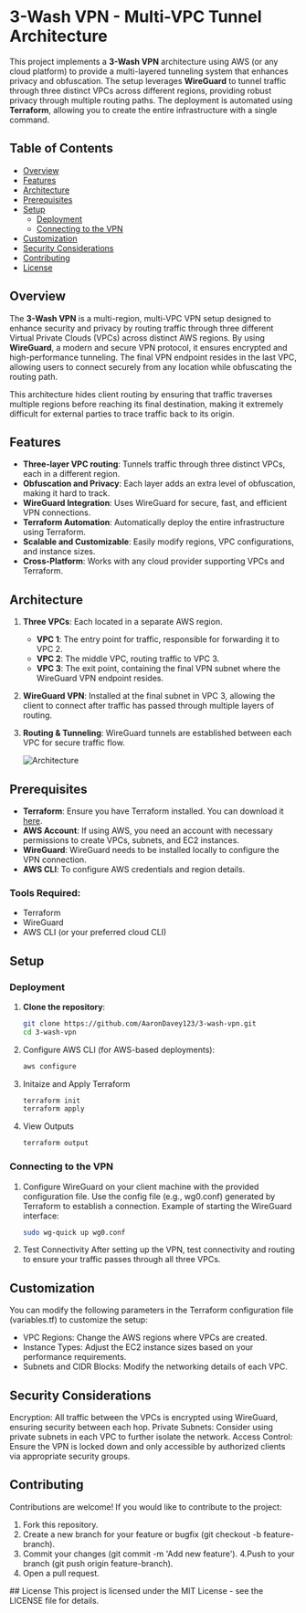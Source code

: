 # 3-Wash VPN - Multi-VPC Tunnel Architecture

This project implements a **3-Wash VPN** architecture using AWS (or any cloud platform) to provide a multi-layered tunneling system that enhances privacy and obfuscation. The setup leverages **WireGuard** to tunnel traffic through three distinct VPCs across different regions, providing robust privacy through multiple routing paths. The deployment is automated using **Terraform**, allowing you to create the entire infrastructure with a single command.

## Table of Contents

- [Overview](#overview)
- [Features](#features)
- [Architecture](#architecture)
- [Prerequisites](#prerequisites)
- [Setup](#setup)
  - [Deployment](#deployment)
  - [Connecting to the VPN](#connecting-to-the-vpn)
- [Customization](#customization)
- [Security Considerations](#security-considerations)
- [Contributing](#contributing)
- [License](#license)

## Overview

The **3-Wash VPN** is a multi-region, multi-VPC VPN setup designed to enhance security and privacy by routing traffic through three different Virtual Private Clouds (VPCs) across distinct AWS regions. By using **WireGuard**, a modern and secure VPN protocol, it ensures encrypted and high-performance tunneling. The final VPN endpoint resides in the last VPC, allowing users to connect securely from any location while obfuscating the routing path.

This architecture hides client routing by ensuring that traffic traverses multiple regions before reaching its final destination, making it extremely difficult for external parties to trace traffic back to its origin.

## Features

- **Three-layer VPC routing**: Tunnels traffic through three distinct VPCs, each in a different region.
- **Obfuscation and Privacy**: Each layer adds an extra level of obfuscation, making it hard to track.
- **WireGuard Integration**: Uses WireGuard for secure, fast, and efficient VPN connections.
- **Terraform Automation**: Automatically deploy the entire infrastructure using Terraform.
- **Scalable and Customizable**: Easily modify regions, VPC configurations, and instance sizes.
- **Cross-Platform**: Works with any cloud provider supporting VPCs and Terraform.

## Architecture

1. **Three VPCs**: Each located in a separate AWS region.
   - **VPC 1**: The entry point for traffic, responsible for forwarding it to VPC 2.
   - **VPC 2**: The middle VPC, routing traffic to VPC 3.
   - **VPC 3**: The exit point, containing the final VPN subnet where the WireGuard VPN endpoint resides.

2. **WireGuard VPN**: Installed at the final subnet in VPC 3, allowing the client to connect after traffic has passed through multiple layers of routing.

3. **Routing & Tunneling**: WireGuard tunnels are established between each VPC for secure traffic flow.

   ![Architecture](docs/architecture-diagram.png) <!-- Optional: Insert a network diagram here -->

## Prerequisites

- **Terraform**: Ensure you have Terraform installed. You can download it [here](https://www.terraform.io/downloads.html).
- **AWS Account**: If using AWS, you need an account with necessary permissions to create VPCs, subnets, and EC2 instances.
- **WireGuard**: WireGuard needs to be installed locally to configure the VPN connection.
- **AWS CLI**: To configure AWS credentials and region details.

### Tools Required:
- Terraform
- WireGuard
- AWS CLI (or your preferred cloud CLI)

## Setup

### Deployment

1. **Clone the repository**:

   ```bash
   git clone https://github.com/AaronDavey123/3-wash-vpn.git
   cd 3-wash-vpn

2. Configure AWS CLI (for AWS-based deployments):
   ```bash
   aws configure

3. Initaize and Apply Terraform
   ```bash
   terraform init
   terraform apply

4. View Outputs
   ```bash
   terraform output

### Connecting to the VPN

1. Configure WireGuard on your client machine with the provided configuration file.
Use the config file (e.g., wg0.conf) generated by Terraform to establish a connection.
Example of starting the WireGuard interface:

    ```bash
    sudo wg-quick up wg0.conf

2. Test Connectivity
   After setting up the VPN, test connectivity and routing to ensure your traffic passes through all three VPCs.


## Customization

You can modify the following parameters in the Terraform configuration file (variables.tf) to customize the setup:

- VPC Regions: Change the AWS regions where VPCs are created.
- Instance Types: Adjust the EC2 instance sizes based on your performance requirements.
- Subnets and CIDR Blocks: Modify the networking details of each VPC.


## Security Considerations
Encryption: All traffic between the VPCs is encrypted using WireGuard, ensuring security between each hop.
Private Subnets: Consider using private subnets in each VPC to further isolate the network.
Access Control: Ensure the VPN is locked down and only accessible by authorized clients via appropriate security groups.



## Contributing
Contributions are welcome! If you would like to contribute to the project:

1. Fork this repository.
2. Create a new branch for your feature or bugfix (git checkout -b feature-branch).
3. Commit your changes (git commit -m 'Add new feature').
4.Push to your branch (git push origin feature-branch).
5. Open a pull request.

## License
This project is licensed under the MIT License - see the LICENSE file for details.

   
